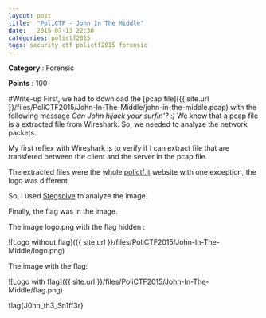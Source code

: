 ```yaml
---
layout: post
title:  "PoliCTF - John In The Middle"
date:   2015-07-13 22:30
categories: polictf2015
tags: security ctf polictf2015 forensic
---
```

**Category** : Forensic 

**Points** : 100

#Write-up
First, we had to download the [pcap file]({{ site.url }}/files/PoliCTF2015/John-In-The-Middle/john-in-the-middle.pcap) with the following message *Can John hijack your surfin'? :)*
We know that a pcap file is a extracted file from Wireshark. So, we needed to analyze the network packets. 

My first reflex with Wireshark is to verify if I can extract file that are transfered between the client and the server in the pcap file.

The extracted files were the whole [polictf.it](http://polictf.it) website with one exception, the logo was different 

So, I used [Stegsolve](http://www.caesum.com/handbook/Stegsolve.jar) to analyze the image. 

Finally, the flag was in the image. 

The image logo.png with the flag hidden :

![Logo without flag]({{ site.url }}/files/PoliCTF2015/John-In-The-Middle/logo.png)

The image with the flag:

![Logo with flag]({{ site.url }}/files/PoliCTF2015/John-In-The-Middle/flag.png)


flag{J0hn_th3_Sn1ff3r}


